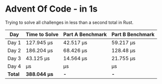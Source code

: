 # Advent Of Code - in 1s
Trying to solve all challenges in less than a second total in Rust.

| Day       | Time to Solve   | Part A Benchmark | Part B Benchmark |
|-----------|-----------------|------------------|------------------|
| Day 1     | 127.945 µs      | 42.517 µs        | 59.217 µs        |
| Day 2     | 186.204 µs      | 68.426 µs        | 128.48 µs        |
| Day 3     | 43.125 µs       | 14.564 µs        | 21.755 µs        |
| Day 4     |  µs       |  µs        |  µs        |
| **Total** | **388.044 µs**  | **-**     | **-**     |
